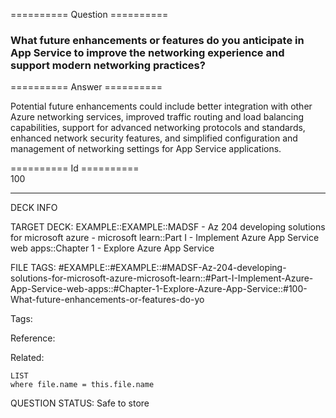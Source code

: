 ========== Question ==========  

### What future enhancements or features do you anticipate in App Service to improve the networking experience and support modern networking practices?  

========== Answer ==========  

Potential future enhancements could include better integration with other Azure
networking services, improved traffic routing and load balancing capabilities,
support for advanced networking protocols and standards, enhanced network
security features, and simplified configuration and management of networking
settings for App Service applications.

========== Id ==========  
100

---

DECK INFO

TARGET DECK: EXAMPLE::EXAMPLE::MADSF - Az 204 developing solutions for microsoft azure - microsoft learn::Part I - Implement Azure App Service web apps::Chapter 1 - Explore Azure App Service

FILE TAGS: #EXAMPLE::#EXAMPLE::#MADSF-Az-204-developing-solutions-for-microsoft-azure-microsoft-learn::#Part-I-Implement-Azure-App-Service-web-apps::#Chapter-1-Explore-Azure-App-Service::#100-What-future-enhancements-or-features-do-yo

Tags:

Reference:

Related:

```dataview
LIST
where file.name = this.file.name
```
QUESTION STATUS: Safe to store
